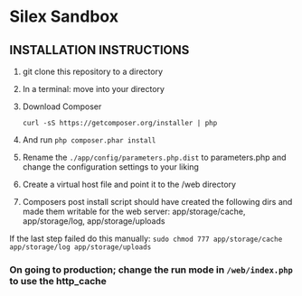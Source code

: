 # Silex Sandbox

## INSTALLATION INSTRUCTIONS

1. git clone this repository to a directory
2. In a terminal: move into your directory 
3. Download Composer

    `curl -sS https://getcomposer.org/installer | php`

3. And run `php composer.phar install`
4. Rename the `./app/config/parameters.php.dist` to parameters.php and change the configuration settings to your liking
5. Create a virtual host file and point it to the /web directory

6. Composers post install script should have created the following dirs and made them writable for the web server:
    app/storage/cache, app/storage/log, app/storage/uploads

If the last step failed do this manually:
    `sudo chmod 777 app/storage/cache app/storage/log app/storage/uploads`

### On going to production; change the run mode in `/web/index.php` to use the http_cache

